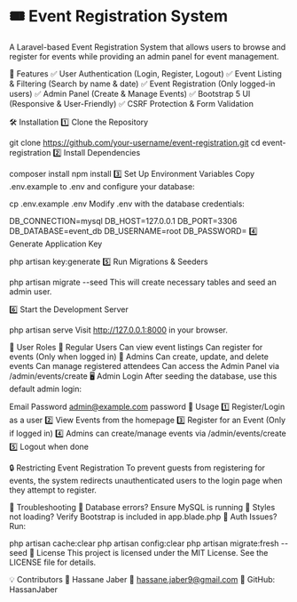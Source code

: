 # 🎟️ Event Registration System

A Laravel-based Event Registration System that allows users to browse and register for events while providing an admin panel for event management.

🚀 Features
✅ User Authentication (Login, Register, Logout)
✅ Event Listing & Filtering (Search by name & date)
✅ Event Registration (Only logged-in users)
✅ Admin Panel (Create & Manage Events)
✅ Bootstrap 5 UI (Responsive & User-Friendly)
✅ CSRF Protection & Form Validation

🛠️ Installation
1️⃣ Clone the Repository

git clone https://github.com/your-username/event-registration.git
cd event-registration
2️⃣ Install Dependencies

composer install
npm install
3️⃣ Set Up Environment Variables
Copy .env.example to .env and configure your database:


cp .env.example .env
Modify .env with the database credentials:


DB_CONNECTION=mysql
DB_HOST=127.0.0.1
DB_PORT=3306
DB_DATABASE=event_db
DB_USERNAME=root
DB_PASSWORD=
4️⃣ Generate Application Key

php artisan key:generate
5️⃣ Run Migrations & Seeders


php artisan migrate --seed
This will create necessary tables and seed an admin user.

6️⃣ Start the Development Server

php artisan serve
Visit http://127.0.0.1:8000 in your browser.

👥 User Roles
🔹 Regular Users
Can view event listings
Can register for events (Only when logged in)
🔹 Admins
Can create, update, and delete events
Can manage registered attendees
Can access the Admin Panel via /admin/events/create
🖥️ Admin Login
After seeding the database, use this default admin login:

Email	Password
admin@example.com	password
📌 Usage
1️⃣ Register/Login as a user
2️⃣ View Events from the homepage
3️⃣ Register for an Event (Only if logged in)
4️⃣ Admins can create/manage events via /admin/events/create
5️⃣ Logout when done

🔒 Restricting Event Registration
To prevent guests from registering for events, the system redirects unauthenticated users to the login page when they attempt to register.

🐞 Troubleshooting
🔹 Database errors? Ensure MySQL is running
🔹 Styles not loading? Verify Bootstrap is included in app.blade.php
🔹 Auth Issues? Run:


php artisan cache:clear
php artisan config:clear
php artisan migrate:fresh --seed
📜 License
This project is licensed under the MIT License.
See the LICENSE file for details.

💡 Contributors
👤 Hassane Jaber
📧 hassane.jaber9@gmail.com
🔗 GitHub: HassanJaber
